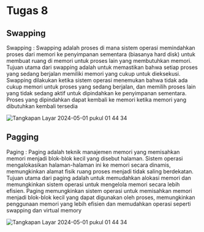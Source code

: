 # Tugas 8

## Swapping
Swapping : Swapping adalah proses di mana sistem operasi memindahkan proses dari memori ke penyimpanan sementara (biasanya hard disk) untuk membuat ruang di memori untuk proses lain yang membutuhkan memori. Tujuan utama dari swapping adalah untuk memastikan bahwa setiap proses yang sedang berjalan memiliki memori yang cukup untuk dieksekusi. Swapping dilakukan ketika sistem operasi menemukan bahwa tidak ada cukup memori untuk proses yang sedang berjalan, dan memilih proses lain yang tidak sedang aktif untuk dipindahkan ke penyimpanan sementara. Proses yang dipindahkan dapat kembali ke memori ketika memori yang dibutuhkan kembali tersedia

![Tangkapan Layar 2024-05-01 pukul 01 44 34](https://github.com/zakwanaraffi/SysOP24-3123521030/assets/160553582/99da9a23-57a2-41a0-810e-01634b2f4e5e)


## Pagging
Paging : Paging adalah teknik manajemen memori yang memisahkan memori menjadi blok-blok kecil yang disebut halaman. Sistem operasi mengalokasikan halaman-halaman ini ke memori secara dinamis, memungkinkan alamat fisik ruang proses menjadi tidak saling berdekatan. Tujuan utama dari paging adalah untuk memudahkan alokasi memori dan memungkinkan sistem operasi untuk mengelola memori secara lebih efisien. Paging memungkinkan sistem operasi untuk memisahkan memori menjadi blok-blok kecil yang dapat digunakan oleh proses, memungkinkan penggunaan memori yang lebih efisien dan memudahkan operasi seperti swapping dan virtual memory

![Tangkapan Layar 2024-05-01 pukul 01 44 34](https://github.com/zakwanaraffi/SysOP24-3123521030/assets/160553582/d435f677-5255-4c5d-98fe-99f13223e9b0)
